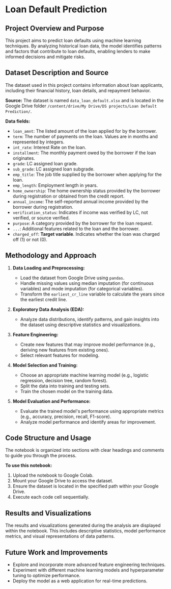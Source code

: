 # Loan Default Prediction

## Project Overview and Purpose

This project aims to predict loan defaults using machine learning techniques. By analyzing historical loan data, the model identifies patterns and factors that contribute to loan defaults, enabling lenders to make informed decisions and mitigate risks.

## Dataset Description and Source

The dataset used in this project contains information about loan applicants, including their financial history, loan details, and repayment behavior. 

**Source:** The dataset is named `data_loan_default.xlsx` and is located in the Google Drive folder `/content/drive/My Drive/DS projects/Loan Default Prediction/`.

**Data fields:**
- `loan_amnt`: The listed amount of the loan applied for by the borrower.
- `term`: The number of payments on the loan. Values are in months and represented by integers.
- `int_rate`: Interest Rate on the loan.
- `installment`: The monthly payment owed by the borrower if the loan originates.
- `grade`: LC assigned loan grade.
- `sub_grade`: LC assigned loan subgrade.
- `emp_title`: The job title supplied by the borrower when applying for the loan.
- `emp_length`: Employment length in years.
- `home_ownership`: The home ownership status provided by the borrower during registration or obtained from the credit report.
- `annual_income`: The self-reported annual income provided by the borrower during registration.
- `verification_status`: Indicates if income was verified by LC, not verified, or source verified.
- `purpose`: A category provided by the borrower for the loan request. 
- `...`: Additional features related to the loan and the borrower.
- `charged_off`: **Target variable**. Indicates whether the loan was charged off (1) or not (0).

## Methodology and Approach

1. **Data Loading and Preprocessing:**
   - Load the dataset from Google Drive using `pandas`.
   - Handle missing values using median imputation (for continuous variables) and mode imputation (for categorical variables).
   - Transform the `earliest_cr_line` variable to calculate the years since the earliest credit line.

2. **Exploratory Data Analysis (EDA):**
   - Analyze data distributions, identify patterns, and gain insights into the dataset using descriptive statistics and visualizations.

3. **Feature Engineering:**
   - Create new features that may improve model performance (e.g., deriving new features from existing ones).
   - Select relevant features for modeling.

4. **Model Selection and Training:**
   - Choose an appropriate machine learning model (e.g., logistic regression, decision tree, random forest).
   - Split the data into training and testing sets.
   - Train the chosen model on the training data.

5. **Model Evaluation and Performance:**
   - Evaluate the trained model's performance using appropriate metrics (e.g., accuracy, precision, recall, F1-score).
   - Analyze model performance and identify areas for improvement.

## Code Structure and Usage

The notebook is organized into sections with clear headings and comments to guide you through the process.

**To use this notebook:**
1. Upload the notebook to Google Colab.
2. Mount your Google Drive to access the dataset.
3. Ensure the dataset is located in the specified path within your Google Drive.
4. Execute each code cell sequentially.

## Results and Visualizations

The results and visualizations generated during the analysis are displayed within the notebook. This includes descriptive statistics, model performance metrics, and visual representations of data patterns.


## Future Work and Improvements

- Explore and incorporate more advanced feature engineering techniques.
- Experiment with different machine learning models and hyperparameter tuning to optimize performance.
- Deploy the model as a web application for real-time predictions.
